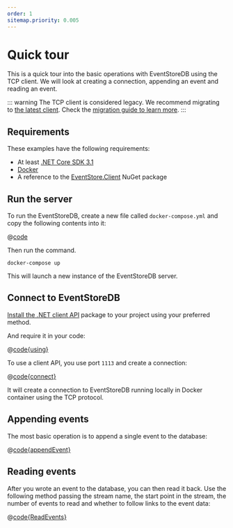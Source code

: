 ```yaml
---
order: 1
sitemap.priority: 0.005
---
```


# Quick tour

This is a quick tour into the basic operations with EventStoreDB using the TCP client. We will look at creating a connection, appending an event and reading an event.

::: warning
The TCP client is considered legacy. We recommend migrating to [the latest client](@clients/grpc/README.md). Check the [migration guide to learn more](migration-to-gRPC.md).
:::

## Requirements

These examples have the following requirements:
- At least [.NET Core SDK 3.1](https://dotnet.microsoft.com/download)
- [Docker](https://www.docker.com/get-started)
- A reference to the [EventStore.Client](https://www.nuget.org/packages/EventStore.Client/) NuGet package

## Run the server

To run the EventStoreDB, create a new file called `docker-compose.yml` and copy the following contents into it:

@[code](./sample-code/docker-compose.yml)

Then run the command.

```
docker-compose up
```

This will launch a new instance of the EventStoreDB server.

## Connect to EventStoreDB

[Install the .NET client API](https://www.nuget.org/packages/EventStore.Client) package to your project using your preferred method.

And require it in your code:

@[code{using}](./sample-code/Program.cs)

To use a client API, you use port `1113` and create a connection:

@[code{connect}](./sample-code/GettingStarted/Connection.cs)

It will create a connection to EventStoreDB running locally in Docker container using the TCP protocol.

## Appending events

The most basic operation is to append a single event to the database:

@[code{appendEvent}](./sample-code/GettingStarted/ConnectEventStore.cs)

## Reading events

After you wrote an event to the database, you can then read it back. Use the following method passing the stream name, the start point in the stream, the number of events to read and whether to follow links to the event data:

@[code{ReadEvents}](./sample-code/Program.cs)

